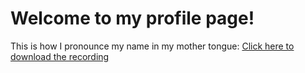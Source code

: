 # Welcome to my profile page!

This is how I pronounce my name in my mother tongue: [Click here to download the recording](https://github.com/WildCodeSchool/2023-01-EN-Berlin-Remote2-Markdown/blob/main/assets/orwa-diraneyya.m4a?raw=true)
